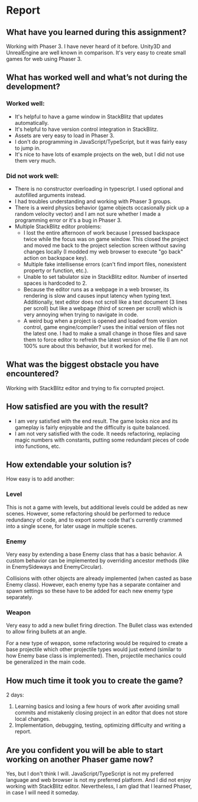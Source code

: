 # Report



## What have you learned during this assignment?
Working with Phaser 3. I have never heard of it before. Unity3D and UnrealEngine are well known in comparison. It's very easy to create small games for web using Phaser 3.

## What has worked well and what’s not during the development?

### Worked well:

- It's helpful to have a game window in StackBlitz that updates automatically.
- It's helpful to have version control integration in StackBlitz.
- Assets are very easy to load in Phaser 3.
- I don't do programming in JavaScript/TypeScript, but it was fairly easy to jump in.
- It's nice to have lots of example projects on the web, but I did not use them very much.

### Did not work well:

- There is no constructor overloading in typescript. I used optional and autofilled arguments instead.
- I had troubles understanding and working with Phaser 3 groups.
- There is a weird physics behavior (game objects occasionally pick up a random velocity vector) and I am not sure whether I made a programming error or it's a bug in Phaser 3.
- Multiple StackBlitz editor problems:
    - I lost the entire afternoon of work because I pressed backspace twice while the focus was on game window. This closed the project and moved me back to the project selection screen without saving changes locally (I modded my web browser to execute "go back" action on backspace key).
    - Multiple fake intellisense errors (can't find import files, nonexistent property or function, etc.).
    - Unable to set tabulator size in StackBlitz editor. Number of inserted spaces is hardcoded to 2.
    - Because the editor runs as a webpage in a web browser, its rendering is slow and causes input latency when typing text. Additionally, text editor does not scroll like a text document (3 lines per scroll) but like a webpage (third of screen per scroll) which is very annoying when trying to navigate in code.
    - A weird bug when a project is opened and loaded from version control, game engine/compiler? uses the initial version of files not the latest one. I had to make a small change in those files and save them to force editor to refresh the latest version of the file (I am not 100% sure about this behavior, but it worked for me).


## What was the biggest obstacle you have encountered?

Working with StackBlitz editor and trying to fix corrupted project.


## How satisfied are you with the result?

- I am very satisfied with the end result. The game looks nice and its gameplay is fairly enjoyable and the difficulty is quite balanced.
- I am not very satisfied with the code. It needs refactoring, replacing magic numbers with constants, putting some redundant pieces of code into functions, etc.


## How extendable your solution is?

How easy is to add another:

### Level

This is not a game with levels, but additional levels could be added as new scenes. However, some refactoring should be performed to reduce redundancy of code, and to export some code that's currently crammed into a single scene, for later usage in multiple scenes.

### Enemy 

Very easy by extending a base Enemy class that has a basic behavior. A custom behavior can be implemented by overriding ancestor methods (like in EnemySideways and EnemyCircular).

Collisions with other objects are already implemented (when casted as base Enemy class). However, each enemy type has a separate container and spawn settings so these have to be added for each new enemy type separately.

### Weapon

Very easy to add a new bullet firing direction. The Bullet class was extended to allow firing bullets at an angle.

For a new type of weapon, some refactoring would be required to create a base projectile which other projectile types would just extend (similar to how Enemy base class is implemented). Then, projectile mechanics could be generalized in the main code.


## How much time it took you to create the game?

2 days:

1. Learning basics and losing a few hours of work after avoiding small commits and mistakenly closing project in an editor that does not store local changes.
2. Implementation, debugging, testing, optimizing difficulty and writing a report.


## Are you confident you will be able to start working on another Phaser game now?

Yes, but I don't think I will. JavaScript/TypeScript is not my preferred language and web browser is not my preferred platform. And I did not enjoy working with StackBlitz editor. Nevertheless, I am glad that I learned Phaser, in case I will need it someday.
 